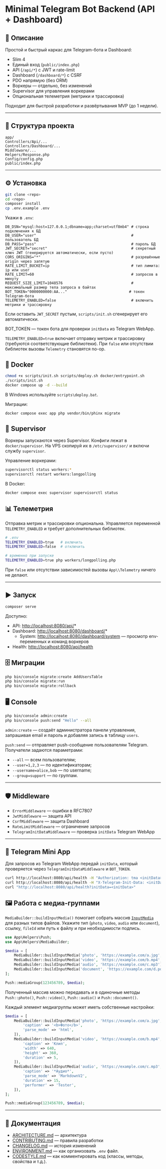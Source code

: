 
# Minimal Telegram Bot Backend (API + Dashboard)

## 🚀 Описание
Простой и быстрый каркас для Telegram-бота и Dashboard:
- Slim 4
- Единый вход (`public/index.php`)
- API (`/api/*`) с JWT и rate-limit
- Dashboard (`/dashboard/*`) с CSRF
- PDO напрямую (без ORM)
- Воркеры — отдельно, без изменений
- Supervisor для управления воркерами
- Опциональная телеметрия (метрики и трассировка)

Подходит для быстрой разработки и развёртывания MVP (до 1 недели).

---

## 📂 Структура проекта

```
app/
Controllers/Api/...
Controllers/Dashboard/...
Middleware/...
Helpers/Response.php
Config/config.php
public/index.php
````

---

## ⚙️ Установка

```bash
git clone <repo>
cd <repo>
composer install
cp .env.example .env
````

Укажи в `.env`:

```
DB_DSN="mysql:host=127.0.0.1;dbname=app;charset=utf8mb4" # строка подключения к БД
DB_USER="user"                                           # пользователь БД
DB_PASS="pass"                                           # пароль БД
JWT_SECRET="secret"                                      # секретный ключ JWT (генерируется автоматически, если пусто)
CORS_ORIGINS="*"                                         # разрешённые origin через запятую
RATE_LIMIT_BUCKET=ip                                     # тип лимита: ip или user
RATE_LIMIT=60                                            # запросов в минуту
REQUEST_SIZE_LIMIT=1048576                               # максимальный размер тела запроса в байтах
BOT_TOKEN="0000000000:AA..."                            # токен Telegram-бота
TELEMETRY_ENABLED=false                                  # включить метрики и трассировку
```

Если оставить `JWT_SECRET` пустым, `scripts/init.sh` сгенерирует его автоматически.

BOT_TOKEN — токен бота для проверки `initData` из Telegram WebApp.

`TELEMETRY_ENABLED=true` включает отправку метрик и трассировку (требуются соответствующие библиотеки). При `false` или отсутствии библиотек вызовы `Telemetry` становятся no-op.

## 🐳 Docker

```bash
chmod +x scripts/init.sh scripts/deploy.sh docker/entrypoint.sh
./scripts/init.sh
docker compose up -d --build
```
В Windows используйте `scripts\deploy.bat`.

Миграции:

```bash
docker compose exec app php vendor/bin/phinx migrate
```

## 👷 Supervisor

Воркеры запускаются через Supervisor. Конфиги лежат в `docker/supervisor`. На VPS скопируй их в `/etc/supervisor/` и включи службу `supervisor`.

Управление воркерами:

```bash
supervisorctl status workers:*
supervisorctl restart workers:longpolling
```

В Docker:

```bash
docker compose exec supervisor supervisorctl status
```

## 📊 Телеметрия

Отправка метрик и трассировки опциональна. Управляется переменной `TELEMETRY_ENABLED` и требует дополнительных библиотек.

```bash
# .env
TELEMETRY_ENABLED=true   # включить
TELEMETRY_ENABLED=false  # отключить

# временно при запуске
TELEMETRY_ENABLED=true php workers/longpolling.php
```

При `false` или отсутствии зависимостей вызовы `App\\Telemetry` ничего не делают.

---

## ▶️ Запуск

```bash
composer serve
```

Доступно:

* API: [http://localhost:8080/api/](http://localhost:8080/api/)\*
* Dashboard: [http://localhost:8080/dashboard/](http://localhost:8080/dashboard/)\*
  * System: [http://localhost:8080/dashboard/system](http://localhost:8080/dashboard/system) — просмотр env-переменных и команд воркеров
* Health: [http://localhost:8080/api/health](http://localhost:8080/api/health)

## 🗄️ Миграции

```bash
php bin/console migrate:create AddUsersTable
php bin/console migrate:run
php bin/console migrate:rollback
```

## 🖥️ Console

```bash
php bin/console admin:create
php bin/console push:send "Hello" --all
```

`admin:create` — создаёт администратора панели управления, запрашивая email и пароль и добавляя запись в таблицу `users`.

`push:send` — отправляет push-сообщение пользователям Telegram. Получатели задаются параметрами:

* `--all` — всем пользователям;
* `--user=1,2,3` — по идентификаторам;
* `--username=alice,bob` — по username;
* `--group=support` — по группам.

---

## 🛡️ Middleware

* `ErrorMiddleware` — ошибки в RFC7807
* `JwtMiddleware` — защита API
* `CsrfMiddleware` — защита Dashboard
* `RateLimitMiddleware` — ограничение запросов
* `TelegramInitDataMiddleware` — проверка `initData` Telegram WebApp

---

## 📱 Telegram Mini App

Для запросов из Telegram WebApp передай `initData`, который проверяется через `TelegramInitDataMiddleware` и `BOT_TOKEN`.

```bash
curl http://localhost:8080/api/health -H "Authorization: tma <initData>"
curl http://localhost:8080/api/health -H "X-Telegram-Init-Data: <initData>"
curl "http://localhost:8080/api/health?initData=<initData>"
```

## 🖼️ Работа с медиа-группами

`MediaBuilder::buildInputMedia()` помогает собрать массив [`InputMedia`](https://core.telegram.org/bots/api#inputmedia) для разных типов файлов.
Укажите тип (`photo`, `video`, `audio` или `document`), ссылку, `fileId` или путь к файлу и при необходимости подпись.

```php
use App\Helpers\Push;
use App\Helpers\MediaBuilder;

$media = [
    MediaBuilder::buildInputMedia('photo', 'https://example.com/a.jpg', ['caption' => 'Фото']),
    MediaBuilder::buildInputMedia('video', 'https://example.com/b.mp4', ['caption' => 'Видео']),
    MediaBuilder::buildInputMedia('audio', 'https://example.com/c.mp3'),
    MediaBuilder::buildInputMedia('document', 'https://example.com/d.pdf', ['caption' => 'Документ']),
];

Push::mediaGroup(123456789, $media);
```

Полученный массив можно передавать и в одиночные методы `Push::photo()`, `Push::video()`, `Push::audio()` и `Push::document()`.

Каждый элемент медиагруппы может иметь собственные настройки:

```php
$media = [
    MediaBuilder::buildInputMedia('photo', 'https://example.com/a.jpg', [
        'caption' => '<b>Фото</b>',
        'parse_mode' => 'html',
    ]),
    MediaBuilder::buildInputMedia('video', 'https://example.com/b.mp4', [
        'caption' => 'Клип',
        'width' => 640,
        'height' => 360,
        'duration' => 5,
    ]),
    MediaBuilder::buildInputMedia('audio', 'https://example.com/c.mp3', [
        'caption' => '*Аудио*',
        'parse_mode' => 'MarkdownV2',
        'duration' => 15,
        'performer' => 'Tester',
    ]),
];

Push::mediaGroup(123456789, $media);
```

---

## 📖 Документация

* [ARCHITECTURE.md](ARCHITECTURE.md) — архитектура
* [CONTRIBUTING.md](CONTRIBUTING.md) — правила разработки
* [CHANGELOG.md](CHANGELOG.md) — история изменений
* [ENVIRONMENT.md](ENVIRONMENT.md) — как организовать `.env` файл.
* [CODESTYLE.md](CODESTYLE.md) — как комментировать код (классы, методы, свойства и т.д.).
